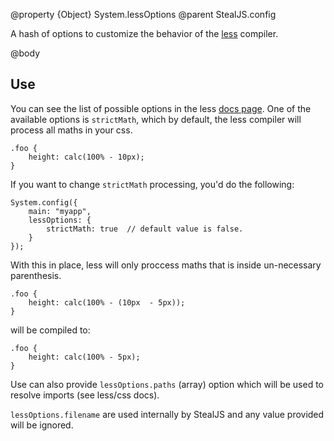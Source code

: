 @property {Object} System.lessOptions
@parent StealJS.config

A hash of options to customize the behavior of the [less](http://lesscss.org/usage/index.html#command-line-usage-options) compiler.

@body

## Use

You can see the list of possible options in the less [docs page](http://lesscss.org/usage/index.html#command-line-usage-options). One of the available options is `strictMath`, which by default, the less compiler will process all maths in your css.

```
.foo {
    height: calc(100% - 10px);
}
```

If you want to change `strictMath` processing, you'd do the following:

```
System.config({
    main: "myapp",
    lessOptions: {
        strictMath: true  // default value is false.
    }
});
```

With this in place, less will only proccess maths that is inside un-necessary parenthesis.

```
.foo {
    height: calc(100% - (10px  - 5px));
}
```

will be compiled to:

```
.foo {
    height: calc(100% - 5px);
}
```

Use can also provide `lessOptions.paths` (array) option which will be used to resolve imports (see less/css docs).

`lessOptions.filename` are used internally by StealJS and any value
provided will be ignored.

